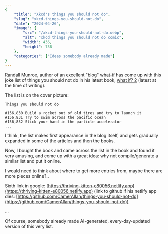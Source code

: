 ```yaml
---
{
    "title": "Xkcd's things you should not do",
    "slug": "xkcd-things-you-should-not-do",
    "date": "2024-04-26",
    "image": {
        "src": "/xkcd-things-you-should-not-do.webp",
        "alt": "xkcd things you should not do comic",
        "width": 436,
        "height": 738
    },
    "categories": ["Ideas somebody already made"]
}
---
```


Randall Munroe, author of an excellent "blog" [what-if](https://what-if.xkcd.com) has come up with this joke list of things
you should not do in his latest book, [what if? 2](https://xkcd.com/what-if-2) (latest at the time of writing).

The list is on the cover picture:

```
Things you should not do

#156,830 Build a rocket out of old tires and try to launch it
#156,831 Try to swim across the pacific ocean
#156,832 Stick your hand in the particle accelerator
...
```

I think, the list makes first appearance in the blog itself, and gets gradually expanded in some of the articles and then the books.

Now, I bought the book and came across the list in the book and found it very amusing, and come up with a great idea:
why not compile/generate a similar list and put it online.

I would need to think about where to get more entries from, maybe there are more pieces online?..

Sixth link in google: [https://thriving-kitten-e80056.netlify.app](https://thriving-kitten-e80056.netlify.app) (link to github if his netlify app dies: [https://github.com/CamerAllan/things-you-should-not-do](https://github.com/CamerAllan/things-you-should-not-do))

...

Of course, somebody already made AI-generated, every-day-updated version of this very list.
